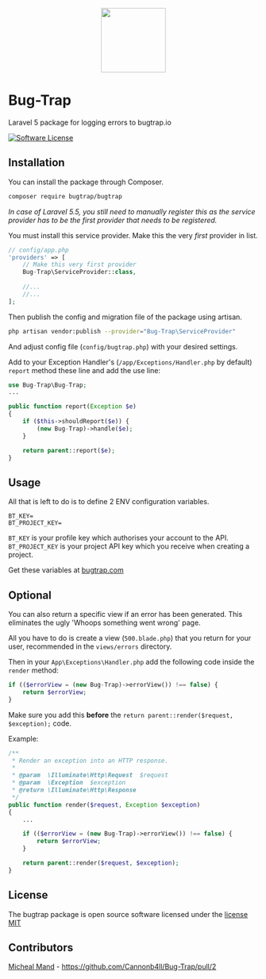 <p align="center">
    <a href="https://www.bugtrap.io" target="_blank"><img width="130" src="https://www.ingressit.com/images/icon128x121.png"></a>
</p>

# Bug-Trap

Laravel 5 package for logging errors to bugtrap.io

[![Software License](https://img.shields.io/badge/license-MIT-brightgreen.svg?style=flat-square)](LICENSE.md)

## Installation 

You can install the package through Composer.
```bash
composer require bugtrap/bugtrap
```
*In case of Laravel 5.5, you still need to manually register this as the service provider has to be the first provider that needs to be registered.*

You must install this service provider. Make this the very *first* provider in list.
```php
// config/app.php
'providers' => [
    // Make this very first provider
    Bug-Trap\ServiceProvider::class,
    
    //...
    //...
];
```

Then publish the config and migration file of the package using artisan.
```bash
php artisan vendor:publish --provider="Bug-Trap\ServiceProvider"
```
And adjust config file (`config/bugtrap.php`) with your desired settings.

Add to your Exception Handler's (`/app/Exceptions/Handler.php` by default) `report` method these line and add the use line:
```php
use Bug-Trap\Bug-Trap;
...

public function report(Exception $e)
{
    if ($this->shouldReport($e)) {
        (new Bug-Trap)->handle($e);
    }

    return parent::report($e);
}
```

## Usage

All that is left to do is to define 2 ENV configuration variables.

```
BT_KEY=
BT_PROJECT_KEY=
```

`BT_KEY` is your profile key which authorises your account to the API.
`BT_PROJECT_KEY` is your project API key which you receive when creating a project.

Get these variables at [bugtrap.com](https://www.bugtrap.com)

## Optional

You can also return a specific view if an error has been generated. This eliminates the ugly 'Whoops something went wrong' page.

All you have to do is create a view (`500.blade.php`) that you return for your user, recommended in the `views/errors` directory.

Then in your `App\Exceptions\Handler.php` add the following code inside the `render` method:

```php
if (($errorView = (new Bug-Trap)->errorView()) !== false) {
    return $errorView;
}
```

Make sure you add this **before** the `return parent::render($request, $exception);` code.

Example:

```php
/**
 * Render an exception into an HTTP response.
 *
 * @param  \Illuminate\Http\Request  $request
 * @param  \Exception  $exception
 * @return \Illuminate\Http\Response
 */
public function render($request, Exception $exception)
{
    ...

    if (($errorView = (new Bug-Trap)->errorView()) !== false) {
        return $errorView;
    }

    return parent::render($request, $exception);
}
```

## License

The bugtrap package is open source software licensed under the [license MIT](http://opensource.org/licenses/MIT)

## Contributors

[Micheal Mand](https://github.com/mikemand) - https://github.com/Cannonb4ll/Bug-Trap/pull/2
